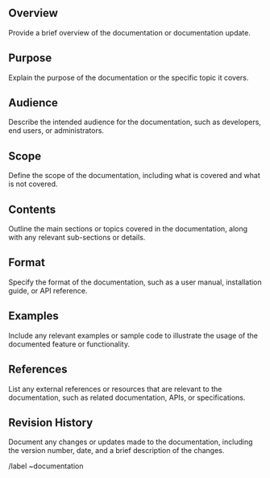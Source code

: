 ## Overview
Provide a brief overview of the documentation or documentation update.

## Purpose
Explain the purpose of the documentation or the specific topic it covers.

## Audience
Describe the intended audience for the documentation, such as developers, end users, or administrators.

## Scope
Define the scope of the documentation, including what is covered and what is not covered.

## Contents
Outline the main sections or topics covered in the documentation, along with any relevant sub-sections or details.

## Format
Specify the format of the documentation, such as a user manual, installation guide, or API reference.

## Examples
Include any relevant examples or sample code to illustrate the usage of the documented feature or functionality.

## References
List any external references or resources that are relevant to the documentation, such as related documentation, APIs, or specifications.

## Revision History
Document any changes or updates made to the documentation, including the version number, date, and a brief description of the changes.

/label ~documentation